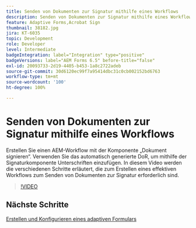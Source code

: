 ```yaml
---
title: Senden von Dokumenten zur Signatur mithilfe eines Workflows
description: Senden von Dokumenten zur Signatur mithilfe eines Workflows. Erstellen Sie einen AEM-Workflow mit der Komponente „Dokument signieren“. Verwenden Sie das automatisch generierte DoR, um mithilfe der Signaturkomponente Unterschriften zu senden. In diesem Video werden die verschiedenen Schritte erläutert, die zum Erstellen eines effektiven Workflows zum Senden von Dokumenten zur Signatur erforderlich sind.
feature: Adaptive Forms,Acrobat Sign
thumbnail: 38182.jpg
jira: KT-6035
topic: Development
role: Developer
level: Intermediate
badgeIntegration: label="Integration" type="positive"
badgeVersions: label="AEM Forms 6.5" before-title="false"
exl-id: 20093733-2d19-4405-b453-1a8c2722adeb
source-git-commit: 30d6120ec99f7a95414dbc31c0cb002152bd6763
workflow-type: tm+mt
source-wordcount: '100'
ht-degree: 100%

---
```


# Senden von Dokumenten zur Signatur mithilfe eines Workflows

Erstellen Sie einen AEM-Workflow mit der Komponente „Dokument signieren“. Verwenden Sie das automatisch generierte DoR, um mithilfe der Signaturkomponente Unterschriften einzufügen.
In diesem Video werden die verschiedenen Schritte erläutert, die zum Erstellen eines effektiven Workflows zum Senden von Dokumenten zur Signatur erforderlich sind.

>[!VIDEO](https://video.tv.adobe.com/v/38182?quality=12&learn=on)

## Nächste Schritte

[Erstellen und Konfigurieren eines adaptiven Formulars](./create-and-configure-adaptive-form.md)
